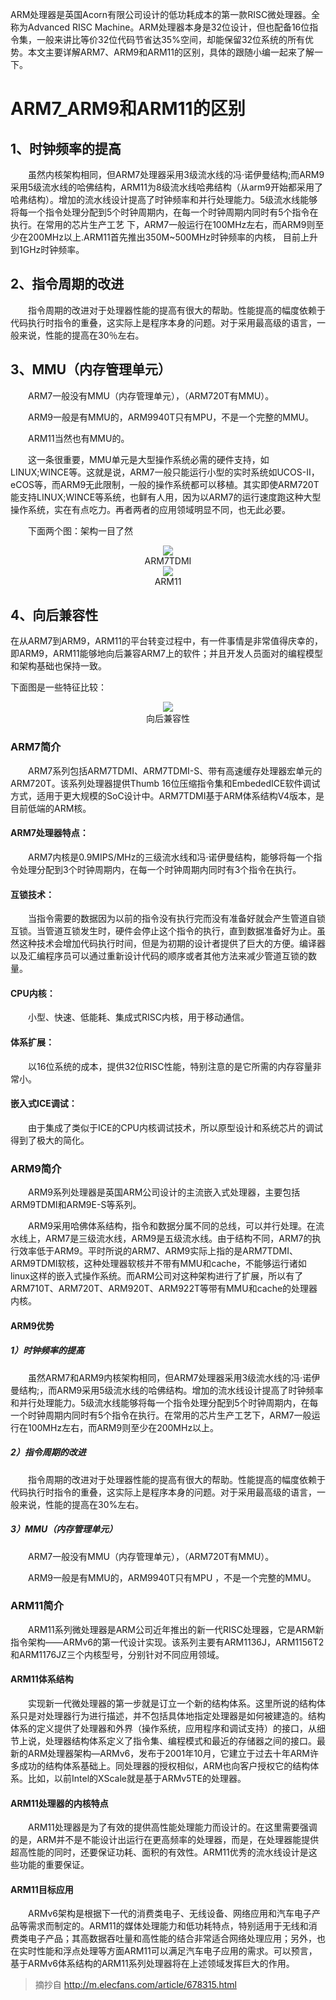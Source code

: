 ARM处理器是英国Acorn有限公司设计的低功耗成本的第一款RISC微处理器。全称为Advanced RISC Machine。ARM处理器本身是32位设计，但也配备16位指令集，一般来讲比等价32位代码节省达35%空间，却能保留32位系统的所有优势。本文主要详解ARM7、ARM9和ARM11的区别，具体的跟随小编一起来了解一下。
# ARM7_ARM9和ARM11的区别

## 1、时钟频率的提高

　　虽然内核架构相同，但ARM7处理器采用3级流水线的冯·诺伊曼结构;而ARM9采用5级流水线的哈佛结构，ARM11为8级流水线哈弗结构（从arm9开始都采用了哈弗结构）。增加的流水线设计提高了时钟频率和并行处理能力。5级流水线能够将每一个指令处理分配到5个时钟周期内，在每一个时钟周期内同时有5个指令在执行。在常用的芯片生产工艺 下，ARM7一般运行在100MHz左右，而ARM9则至少在200MHz以上.ARM11首先推出350M~500MHz时钟频率的内核， 目前上升到1GHz时钟频率。

## 2、指令周期的改进

　　指令周期的改进对于处理器性能的提高有很大的帮助。性能提高的幅度依赖于代码执行时指令的重叠，这实际上是程序本身的问题。对于采用最高级的语言，一般来说，性能的提高在30％左右。

## 3、MMU（内存管理单元）

　　ARM7一般没有MMU（内存管理单元），（ARM720T有MMU）。

　　ARM9一般是有MMU的，ARM9940T只有MPU，不是一个完整的MMU。

　　ARM11当然也有MMU的。

　　这一条很重要，MMU单元是大型操作系统必需的硬件支持，如LINUX;WINCE等。这就是说，ARM7一般只能运行小型的实时系统如UCOS-II，eCOS等，而ARM9无此限制，一般的操作系统都可以移植。其实即使ARM720T能支持LINUX;WINCE等系统，也鲜有人用，因为以ARM7的运行速度跑这种大型操作系统，实在有点吃力。再者两者的应用领域明显不同，也无此必要。

　　下面两个图：架构一目了然
<div align=center>
<img src="pic_2/pic1.jpg">
</div>
<center>ARM7TDMI</center>

<div align=center>
<img src="pic_2/pic2.jpg">
</div>
<center>ARM11</center>

## 4、向后兼容性
在从ARM7到ARM9，ARM11的平台转变过程中，有一件事情是非常值得庆幸的，即ARM9，ARM11能够地向后兼容ARM7上的软件；并且开发人员面对的编程模型和架构基础也保持一致。

下面图是一些特征比较：
<div align=center>
<img src="pic_2/pic3.jpg">
</div>
<center>向后兼容性</center>


### ARM7简介

　　ARM7系列包括ARM7TDMI、ARM7TDMI-S、带有高速缓存处理器宏单元的ARM720T。该系列处理器提供Thumb 16位压缩指令集和EmbededICE软件调试方式，适用于更大规模的SoC设计中。ARM7TDMI基于ARM体系结构V4版本，是目前低端的ARM核。

#### ARM7处理器特点：

　　ARM7内核是0.9MIPS/MHz的三级流水线和冯·诺伊曼结构，能够将每一个指令处理分配到3个时钟周期内，在每一个时钟周期内同时有3个指令在执行。

#### 互锁技术：

　　当指令需要的数据因为以前的指令没有执行完而没有准备好就会产生管道自锁互锁。当管道互锁发生时，硬件会停止这个指令的执行，直到数据准备好为止。虽然这种技术会增加代码执行时间，但是为初期的设计者提供了巨大的方便。编译器以及汇编程序员可以通过重新设计代码的顺序或者其他方法来减少管道互锁的数量。

#### CPU内核：

　　小型、快速、低能耗、集成式RISC内核，用于移动通信。

#### 体系扩展：

　　以16位系统的成本，提供32位RISC性能，特别注意的是它所需的内存容量非常小。

#### 嵌入式ICE调试：
　　由于集成了类似于ICE的CPU内核调试技术，所以原型设计和系统芯片的调试得到了极大的简化。


### ARM9简介

　　ARM9系列处理器是英国ARM公司设计的主流嵌入式处理器，主要包括ARM9TDMI和ARM9E-S等系列。

　　ARM9采用哈佛体系结构，指令和数据分属不同的总线，可以并行处理。在流水线上，ARM7是三级流水线，ARM9是五级流水线。由于结构不同，ARM7的执行效率低于ARM9。平时所说的ARM7、ARM9实际上指的是ARM7TDMI、ARM9TDMI软核，这种处理器软核并不带有MMU和cache，不能够运行诸如linux这样的嵌入式操作系统。而ARM公司对这种架构进行了扩展，所以有了ARM710T、ARM720T、ARM920T、ARM922T等带有MMU和cache的处理器内核。

#### ARM9优势

##### 1）时钟频率的提高

　　虽然ARM7和ARM9内核架构相同，但ARM7处理器采用3级流水线的冯·诺伊曼结构;，而ARM9采用5级流水线的哈佛结构。增加的流水线设计提高了时钟频率和并行处理能力。5级流水线能够将每一个指令处理分配到5个时钟周期内，在每一个时钟周期内同时有5个指令在执行。在常用的芯片生产工艺下，ARM7一般运行在100MHz左右，而ARM9则至少在200MHz以上。

##### 2）指令周期的改进

　　指令周期的改进对于处理器性能的提高有很大的帮助。性能提高的幅度依赖于代码执行时指令的重叠，这实际上是程序本身的问题。对于采用最高级的语言，一般来说，性能的提高在30%左右。

##### 3）MMU（内存管理单元）

　　ARM7一般没有MMU（内存管理单元），（ARM720T有MMU）。

　　ARM9一般是有MMU的，ARM9940T只有MPU ，不是一个完整的MMU。


### ARM11简介

　　ARM11系列微处理器是ARM公司近年推出的新一代RISC处理器，它是ARM新指令架构——ARMv6的第一代设计实现。该系列主要有ARM1136J，ARM1156T2和ARM1176JZ三个内核型号，分别针对不同应用领域。

#### ARM11体系结构

　　实现新一代微处理器的第一步就是订立一个新的结构体系。这里所说的结构体系只是对处理器行为进行描述，并不包括具体地指定处理器是如何被建造的。结构体系的定义提供了处理器和外界（操作系统，应用程序和调试支持）的接口，从细节上说，处理器结构体系定义了指令集、编程模式和最近的存储器之间的接口。最新的ARM处理器架构—ARMv6，发布于2001年10月，它建立于过去十年ARM许多成功的结构体系基础上。同处理器的授权相似，ARM也向客户授权它的结构体系。比如，以前Intel的XScale就是基于ARMv5TE的处理器。

#### ARM11处理器的内核特点

　　ARM11处理器是为了有效的提供高性能处理能力而设计的。在这里需要强调的是，ARM并不是不能设计出运行在更高频率的处理器，而是，在处理器能提供超高性能的同时，还要保证功耗、面积的有效性。ARM11优秀的流水线设计是这些功能的重要保证。

#### ARM11目标应用

　　ARMv6架构是根据下一代的消费类电子、无线设备、网络应用和汽车电子产品等需求而制定的。ARM11的媒体处理能力和低功耗特点，特别适用于无线和消费类电子产品；其高数据吞吐量和高性能的结合非常适合网络处理应用；另外，也在实时性能和浮点处理等方面ARM11可以满足汽车电子应用的需求。可以预言，基于ARMv6体系结构的ARM11系列处理器将在上述领域发挥巨大的作用。

> 摘抄自 http://m.elecfans.com/article/678315.html